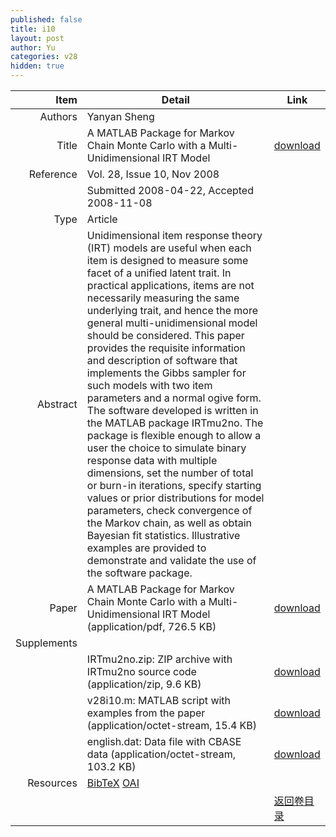 ```yaml
---
published: false
title: i10
layout: post
author: Yu
categories: v28
hidden: true
---
```


| Item | Detail | Link |
|---:|---|---|
| Authors | Yanyan Sheng| |
| Title |A MATLAB Package for Markov Chain Monte Carlo with a Multi-Unidimensional IRT Model | [download](http://www.jstatsoft.org/v28/i10/paper) |
| Reference |Vol. 28, Issue 10, Nov 2008 | |
| | Submitted 2008-04-22, Accepted 2008-11-08| | 
| Type | Article| |
| Abstract | Unidimensional item response theory (IRT) models are useful when each item is designed to measure some facet of a unified  latent trait. In practical applications, items are not necessarily measuring the same underlying trait, and hence the more general multi-unidimensional model should be considered. This paper provides the requisite information and description of software that implements the Gibbs sampler for such models with two item parameters and a normal ogive form. The software developed is written in the MATLAB package IRTmu2no. The package is flexible enough to allow a user the choice to simulate binary response data with multiple dimensions, set the number of total or burn-in iterations, specify starting values or prior distributions for model parameters, check convergence of the Markov chain, as well as obtain Bayesian fit statistics. Illustrative examples are provided to demonstrate and validate the use of the software package.| |
| Paper | A MATLAB Package for Markov Chain Monte Carlo with a Multi-Unidimensional IRT Model  (application/pdf, 726.5 KB)| [download](http://www.jstatsoft.org/v28/i10/paper) |
| Supplements | | |
| |IRTmu2no.zip: ZIP archive with IRTmu2no source code  (application/zip, 9.6 KB)|  [download](http://www.jstatsoft.org/v28/i10/supp/1) |
| |v28i10.m: MATLAB script with examples from the paper  (application/octet-stream, 15.4 KB)|  [download](http://www.jstatsoft.org/v28/i10/supp/2) |
| |english.dat:  Data file with CBASE data  (application/octet-stream, 103.2 KB)|  [download](http://www.jstatsoft.org/v28/i10/supp/3) |
| Resources | [BibTeX](http://www.jstatsoft.org/v28/i10/bibtex) [OAI](http://www.jstatsoft.org/oai?verb=GetRecord&identifier=oai.jstatsoft/v28/i10&prefix=oai_dc)| |
| |  | [返回卷目录]({{site.baseurl}}/volume/v28.html) |